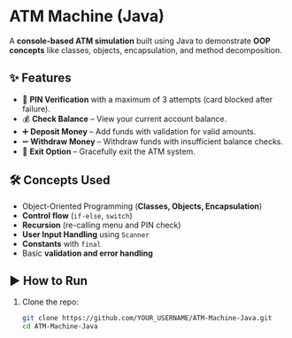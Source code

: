 # ATM Machine (Java)

A **console-based ATM simulation** built using Java to demonstrate **OOP concepts** like classes, objects, encapsulation, and method decomposition.

## ✨ Features
- 🔑 **PIN Verification** with a maximum of 3 attempts (card blocked after failure).
- 💰 **Check Balance** – View your current account balance.
- ➕ **Deposit Money** – Add funds with validation for valid amounts.
- ➖ **Withdraw Money** – Withdraw funds with insufficient balance checks.
- 🚪 **Exit Option** – Gracefully exit the ATM system.

## 🛠️ Concepts Used
- Object-Oriented Programming (**Classes, Objects, Encapsulation**)
- **Control flow** (`if-else`, `switch`)
- **Recursion** (re-calling menu and PIN check)
- **User Input Handling** using `Scanner`
- **Constants** with `final`
- Basic **validation and error handling**

## ▶️ How to Run
1. Clone the repo:
   ```bash
   git clone https://github.com/YOUR_USERNAME/ATM-Machine-Java.git
   cd ATM-Machine-Java
